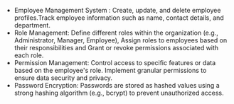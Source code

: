 - Employee Management System : 
    Create, update, and delete employee profiles.Track employee information such as name, contact details, and department.
- Role Management:
Define different roles within the organization (e.g., Administrator, Manager, Employee), Assign roles to employees based on their responsibilities and Grant or revoke permissions associated with each role.
- Permission Management:
Control access to specific features or data based on the employee's role.
Implement granular permissions to ensure data security and privacy.
- Password Encryption:
  Passwords are stored as hashed values using a strong hashing algorithm (e.g., bcrypt) to prevent unauthorized access.
